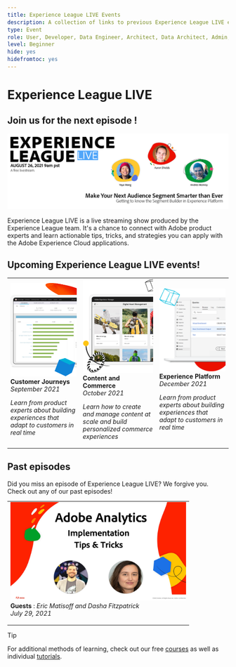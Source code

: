 ```yaml
---
title: Experience League LIVE Events
description: A collection of links to previous Experience League LIVE events
type: Event
role: User, Developer, Data Engineer, Architect, Data Architect, Admin, Leader
level: Beginner
hide: yes
hidefromtoc: yes
---
```


# Experience League LIVE

## Join us for the next episode !

<a href="https://www.youtube.com/watch?v=rogVKsTFbWk"><img alt="clicking will direct you to the YouTube lobby for Experience League Live" src="assets/1440x492.png" /></a>

Experience League LIVE is a live streaming show produced by the Experience League team.  It's a chance to connect with Adobe product experts and learn actionable tips, tricks, and strategies you can apply with the Adobe Experience Cloud applications.


## Upcoming Experience League LIVE events!

<table>
<tr>
  <td>
      <img alt="Content Services" src="./assets/journeys.png" />
     <div>
          <strong>Customer Journeys</strong>
     </div>
     <div>
          <em>September 2021</em>
     </div>
    <p>
    <em>Learn from product experts about building experiences that adapt to customers in real time</em>
    <p>
  </td>
  <td>
      <img alt="Content Services" src="./assets/content.png" />
     <div>
          <strong>Content and Commerce</strong>
     <div>
          <em>October 2021</em>
     </div>
     </div>
    <p>
    <em>Learn how to create and manage content at scale and build personalized commerce experiences</em>
    <p>
  </td>
  <td>
      <img alt="Content Services" src="./assets/platform.png" />
     <div>
          <strong>Experience Platform</strong>
     </div>
     <div>
          <em>December 2021</em>
     </div>    
    <p>
    <em>Learn from product experts about building experiences that adapt to customers in real time</em>
    <p>
  </td>
</tr>
</table>


## Past episodes

Did you miss an episode of Experience League LIVE? We forgive you. Check out any of our past episodes!

<table>
<tr>
  
  <td>
    <a href="https://www.youtube.com/watch?v=lxOvLCzEGBI">
      <img height=225 width=400 alt="Experience League LIVE" src="assets/exl-live-after2.jpg" />
    </a>
     <div>
          <strong>Guests</strong> : <i>Eric Matisoff and Dasha Fitzpatrick</i>
     </div>
     <div>
          <em>July 29, 2021</em>
     </div>    
    <p>
    <em></em>
    <p>
  </td>
</tr>
</table>

>[!TIP]
>
>For additional methods of learning, check out our free [courses](https://experienceleague.adobe.com/#dashboard/learning) as well as individual [tutorials](https://experienceleague.adobe.com/docs/home-tutorials.html). 
